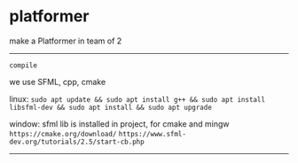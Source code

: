 # platformer
make a Platformer in team of 2


-------------------------------------------------------------------------------------------------------------------------------------------

``` compile ```

we use SFML, cpp, cmake

linux:
`sudo apt update && sudo apt install g++ && sudo apt install libsfml-dev && sudo apt install && sudo apt upgrade`

window:
sfml lib is installed in project, for cmake and mingw
`https://cmake.org/download/`
`https://www.sfml-dev.org/tutorials/2.5/start-cb.php`

------------------------------------------------------------------------------------------------------------------------------------------
